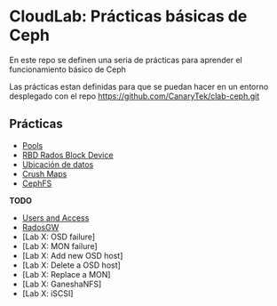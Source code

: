 # CloudLab: Prácticas básicas de Ceph

En este repo se definen una seria de prácticas para aprender el funcionamiento básico de Ceph

Las prácticas estan definidas para que se puedan hacer en un entorno desplegado con el repo https://github.com/CanaryTek/clab-ceph.git

## Prácticas

  * [Pools](Pools.md)
  * [RBD Rados Block Device](RBD_Rados_Block_Device.md)
  * [Ubicación de datos](Ubicacion_de_datos.md)
  * [Crush Maps](Crush_Maps.md)
  * [CephFS](CephFS.md)

**TODO**

  * [Users and Access](Users_and_Access.md)
  * [RadosGW](RadosGW.md)
  * [Lab X: OSD failure]
  * [Lab X: MON failure]
  * [Lab X: Add new OSD host]
  * [Lab X: Delete a OSD host]
  * [Lab X: Replace a MON]
  * [Lab X: GaneshaNFS]
  * [Lab X: iSCSI]

